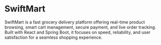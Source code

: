 # SwiftMart
SwiftMart is a fast grocery delivery platform offering real-time product browsing, smart cart management, secure payment, and live order tracking. Built with React and Spring Boot, it focuses on speed, reliability, and user satisfaction for a seamless shopping experience.
